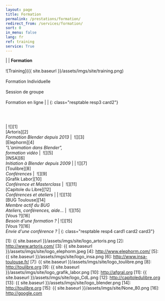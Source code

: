 ```yaml
---
layout: page
title: Formation
permalink: /prestations/formation/
redirect_from: /services/formation/
sort: 0
in_menu: false
lang: fr
ref: training
service: True
---
```


| | __Formation__ <br/><br/>![Training]({{ site.baseurl }}/assets/imgs/site/training.png)<br/><br/>Formation Individuelle<br/><br/>Session de groupe<br/><br/>Formation en ligne | |
{: class="resptable resp3 card2"}

<br/>
<br/>

| ![][1]<br/>[Artoris][2]<br/>_Formation Blender depuis 2013_ |  ![][3]<br/>[Elephorm][4]<br/>_"L'animation dans Blender", <br/>formation vidéo_  |  ![][5]<br/>[INSA][6]<br/>_Initiation à Blender depuis 2009_ |
| ![][7]<br/>[Toulibre][8]<br/>_Conférences_ |  ![][9]<br/>[Grafik Labor][10]<br/>_Conférence et Masterclass_  |  ![][11]<br/>[Capitole du Libre][12]<br/>_Conférences et ateliers_ |
| ![][13]<br/>[BUG Toulouse][14]<br/>_Membre actif du BUG<br/>Ateliers, conférences, aide..._ |  ![][15]<br/>[Vous ?][16]<br/>_Besoin d'une formation ?_  | ![][15]<br/>[Vous ?][16]<br/>_Envie d'une conférence ?_ |
{: class="resptable resp4 card1 card2 card3"}


[1]: {{ site.baseurl }}/assets/imgs/site/logo_artoris.png
[2]: http://www.artoris.com/
[3]: {{ site.baseurl }}/assets/imgs/site/logo_elephorm.jpeg
[4]: http://www.elephorm.com/
[5]: {{ site.baseurl }}/assets/imgs/site/logo_insa.png
[6]: http://www.insa-toulouse.fr/
[7]: {{ site.baseurl }}/assets/imgs/site/logo_toulibre.png
[8]: http://toulibre.org
[9]: {{ site.baseurl }}/assets/imgs/site/logo_grafik_labor.png
[10]: http://afgral.org
[11]: {{ site.baseurl }}/assets/imgs/site/logo_CdL.png
[12]: http://capitoledulibre.org
[13]: {{ site.baseurl }}/assets/imgs/site/logo_blender.png
[14]: http://toulibre.org
[15]: {{ site.baseurl }}/assets/imgs/site/None_80.png
[16]: http://google.com
